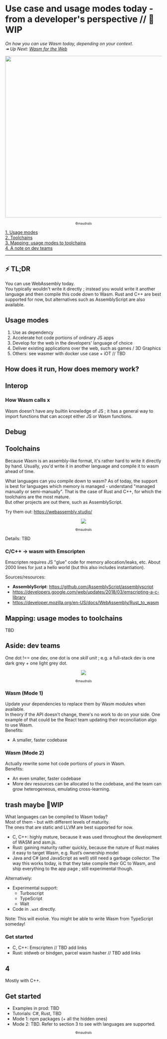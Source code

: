 # Use case and usage modes today - from a developer's perspective // 🚧WIP

_On how you can use Wasm today, depending on your context._  
 _↠ Up Next: [Wasm for the Web](https://github.com/maudnals/wasm-nano-handbook/blob/master/wasm-web.md)_

<p align="center">
<img width="520" src="https://raw.githubusercontent.com/maudnals/wasm-nano-handbook/master/img/use.jpg">   
 	<div align="center"><sub><sup>©maudnals</sup></sub></div> 
</p>

[1. Usage modes](https://github.com/maudnals/wasm-nano-handbook/blob/master/wasm-use.md#usage-modes)  
[2. Toolchains](https://github.com/maudnals/wasm-nano-handbook/blob/master/wasm-use.md#toolchains)  
[3. Mapping: usage modes to toolchains](https://github.com/maudnals/wasm-nano-handbook/blob/master/wasm-use.md#mapping-usage-modes-to-toolchains)  
[4. A note on dev teams](https://github.com/maudnals/wasm-nano-handbook/blob/master/wasm-use.md#a-note-on-dev-teams)

---

## ⚡ TL;DR

You can use WebAssembly today.  
You typically wouldn't write it directly ; instead you would write it another language and then compile this code down to Wasm. Rust and C++ are best supported for now, but alternatives such as AssemblyScript are also available.

## Usage modes

1. Use as dependency
2. Accelerate hot code portions of ordinary JS apps
3. Develop for the web in the developers' language of choice
4. Deliver existing applications over the web, such as games / 3D Graphics
5. Others: see wasmer with docker use case + iOT // TBD

## How does it run, How does memory work?

## Interop

### How Wasm calls x

Wasm doesn’t have any built­in knowledge of JS ; it has a general way to import functions that can accept either JS or Wasm functions.

## Debug

## Toolchains

Because Wasm is an assembly-like format, it's rather hard to write it directly by hand. Usually, you'd write it in another language and compile it to wasm ahead of time.

What languages can you compile down to wasm?
As of today, the support is best for languages which memory is managed - understand "managed manually or semi-manually". That is the case of Rust and C++, for which the toolchains are the most mature.  
But other projects are out there, such as AssemblyScript.

Try them out: https://webassembly.studio/

<p align="center">
<img with="200" src="https://raw.githubusercontent.com/maudnals/wasm-nano-handbook/master/img/toolchains-4.jpg"> 
<div align="center"><sub><sup>©maudnals</sup></sub></div> 
</p>

Details: TBD

### C/C++ -> wasm with Emscripten

Emscripten requires JS "glue" code for memory allocation/leaks, etc. About 2000 lines for just a hello world (but this also includes instantiation).

Sources/resources:

- **AssemblyScript**: https://github.com/AssemblyScript/assemblyscript
- https://developers.google.com/web/updates/2018/03/emscripting-a-c-library
- https://developer.mozilla.org/en-US/docs/WebAssembly/Rust_to_wasm

## Mapping: usage modes to toolchains

TBD

## Aside: dev teams

One dot !== one dev, one dot is one _skill unit_ ; e.g. a full-stack dev is one dark grey + one light grey dot.

<p align="center">
<img with="200" src="https://raw.githubusercontent.com/maudnals/wasm-nano-handbook/master/img/wasm-use-case.png"> 
<div align="center"><sub><sup>©maudnals</sup></sub></div> 
</p>

### Wasm (Mode 1)

Update your dependencies to replace them by Wasm modules when available.  
In theory if the API doesn't change, there's no work to do on your side. One example of that could be the React team updating their reconciliation algo to use Wasm.  
Benefits:

- A smaller, faster codebase

### Wasm (Mode 2)

Actually rewrite some hot code portions of yours in Wasm.  
Benefits:

- An even smaller, faster codebase
- More dev resources can be allocated to the codebase, and the team can grow heterogeneous, emulating cross-learning.

## trash maybe 🚧WIP

What languages can be compiled to Wasm today?  
Most of them - but with different levels of maturity.  
The ones that are static and LLVM are best supported for now.

- C, C++: highly mature, because it was used throughout the development of WASM and asm.js.
- Rust: gaining maturity rather quickly, because the nature of Rust makes it easy to target Wasm, e.g. Rust’s ownership model
- Java and C# (and JavaScript as well) still need a garbage collector. The way this works today, is that they take compile their GC to Wasm, and ship everything to the app page ; still experimental though.

Alternatively:

- Experimental support:
  - Turboscript
  - TypeScript
  - Walt
- Code in `.wat` directly.

Note: This will evolve. You might be able to write Wasm from TypeScript someday!

### Get started

- C, C++: Emscripten // TBD add links
- Rust: stdweb or bindgen, parcel wasm hasher // TBD add links

## 4

Mostly with C++.

## Get started

- Examples in prod: TBD
- Tutorials: C#, Rust, TBD
- Mode 1: npm packages (+ all the hidden ones)
- Mode 2: TBD. Refer to section 3 to see with languages are supported.

<div align="center"><sub><sup>©maudnals</sup></sub></div>

